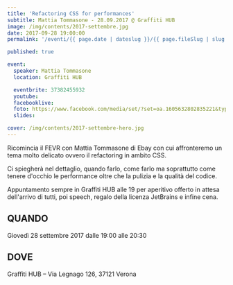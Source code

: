 ```yaml
---
title: 'Refactoring CSS for performances'
subtitle: Mattia Tommasone - 28.09.2017 @ Graffiti HUB
image: /img/contents/2017-settembre.jpg
date: 2017-09-28 19:00:00
permalink: '/eventi/{{ page.date | dateslug }}/{{ page.fileSlug | slug }}/index.html'

published: true

event:
  speaker: Mattia Tommasone
  location: Graffiti HUB

  eventbrite: 37382455932
  youtube:
  facebooklive:
  foto: https://www.facebook.com/media/set/?set=oa.1605632802835221&type=3
  slides:

cover: /img/contents/2017-settembre-hero.jpg
---
```


Ricomincia il FEVR con Mattia Tommasone di Ebay con cui affronteremo un tema molto delicato ovvero il refactoring in ambito CSS.

Ci spiegherà nel dettaglio, quando farlo, come farlo ma soprattutto come tenere d'occhio le performance oltre che la pulizia e la qualità del codice.

Appuntamento sempre in Graffiti HUB alle 19 per aperitivo offerto in attesa dell'arrivo di tutti, poi speech, regalo della licenza JetBrains e infine cena.

## QUANDO

Giovedì 28 settembre 2017 dalle 19:00 alle 20:30

## DOVE

Graffiti HUB – Via Legnago 126, 37121 Verona
